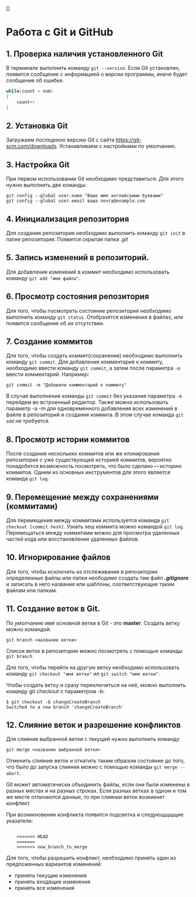 []
# Работа с Git и GitHub

## 1. Проверка наличия установленного Git
В терминале выполнить команду `git --version`.
Если Git установлен, появится сообщение с информацией о версии программы, иначе будет сообщение об ошибке.

```Java
while(count < num)
{
    count++
}
```

## 2. Установка Git
Загружаем последнюю версию Git с сайта https://git-scm.com/downloads.
Устанавливаем с настройками по умолчанию.

## 3. Настройка Git
При первом использовании Git необходимо представиться. Для этого нужно выполнить две команды:
```
git config --global user.name "Ваше имя английскими буквами"
git config --global user.email ваша почта@example.com
```

## 4. Инициализация репозитория
Для создания репозитория необходимо выполнить команду `git init` в папке репозитория. Появится скрытая папка *.git*

## 5. Запись изменений в репозиторий.
Для добавления изменений в коммит необходимо использовать команду `git add "имя файла"`.

## 6. Просмотр состояния репозитория 
Для того, чтобы посмотреть состояние репозитория необходимо выполнить команду `git status`. Отобразятся изменения в файлах, или появится сообщение об их отсутствии.

## 7. Создание коммитов
Для того, чтобы создать коммит(сохранение) необходимо выполнить команду `git commit`. Для добавления комментария к коммиту, необходимо ввести команду `git commit`, а затем после параметра `-m` ввести комментарий. Например:
```
git commit -m "Добавили комментарий к коммиту"
```
В случае выполнения команды `git commit` без указания параметра `-m` перейдем во встроенный редактор.
Также можно использовать параметр -a -m для одновременного добавления всех изменений в файле в репозиторий и создания коммита. В этом случае команда `git add` не требуется.

## 8. Просмотр истории коммитов
После создания нескольких коммитов или же клонирования репозитория с уже существующей историей коммитов, вероятно понадобится возможность посмотреть, что было сделано — историю коммитов. Одним из основных инструментов для этого является команда `git log`.

## 9. Перемещение между сохранениями (коммитами)
Для перемещения между коммитами используется команда `git checkout [commit hesh]`. Узнать хеш коммита можно командой `git log`. Перемещаться между коммитами можно для просмотра удаленных частей кода или восстановления удаленных файлов. 

## 10. Игнорирование файлов
Для того, чтобы исключить из отслеживания в репозитории определенные файлы или папки неободимо создать там файл ***.gitignore*** и записать в него названия или шаблоны, соответствующие таким файлам или папкам.

## 11. Создание веток в Git.
По умолчанию имя основной ветки в Git - это **master**.
Создать ветку можно командой:
```
git branch <название ветки>
``` 
Список веток в репозитории можно посмотреть с помощью команды `git branch`

Для того, чтобы перейти на другую ветку необходимо использовать команду `git checkout "имя ветки"` ил `git switch "имя ветки"`.

 Чтобы создать ветку и сразу переключиться на неё, можно выполнить команду git checkout с параметром -b:
```
$ git checkout -b changeCreateBranch
Switched to a new branch 'changeCreateBranch'
```

## 12. Слияние веток и разрешение конфликтов
Для слияния выбранной ветки с текущей нужно выполнить команду: 
```
git merge <название выбранной ветки>
```
Отменить слияние веток и откатить таким образом  состояние до того, что было до запуска слияния можно с помощью команды `git merge --abort`.

Git может автоматически объединить файлы, если они были изменены в разных местах и на разных строках. Если разных ветках в одном и том же месте отличаются данные, то при слиянии веток возникнет конфликт.

При возникновении конфликта появится подсветка и следующщщщие указатели:
```

    <<<<<<< HEAD
    =======
    >>>>>>> new_branch_to_merge

```

Для того, чтобы разрешить конфликт, необходимо принять один из предложенных вариантов изменений:
* принять текущие изменения
* принять входящие изменения
* принять все изменения